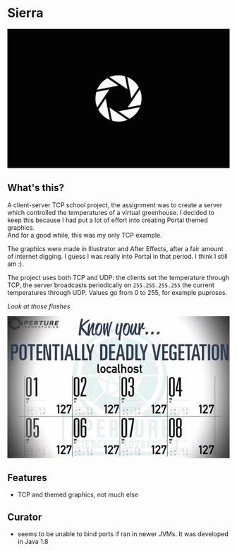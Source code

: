# Sierra

<p align="center">
  <img src="assets/rendering_2.gif">
</p>

## What's this?

A client-server TCP school project, the assignment was to create a server which controlled the temperatures of a virtual greenhouse. I decided to keep this because I had put a lot of effort into creating Portal themed graphics.\
And for a good while, this was my only TCP example.

The graphics were made in Illustrator and After Effects, after a fair amount of internet digging. I guess I was really into Portal in that period. I think I still am :).

The project uses both TCP and UDP: the clients set the temperature through TCP, the server broadcasts periodically on `255.255.255.255` the current temperatures through UDP. Values go from 0 to 255, for example puproses.

*Look at those flashes*

<p align="center">
  <img src="assets/gameplay.gif">
</p>

## Features

* TCP and themed graphics, not much else

## Curator

* seems to be unable to bind ports if ran in newer JVMs. It was developed in Java 1.8
